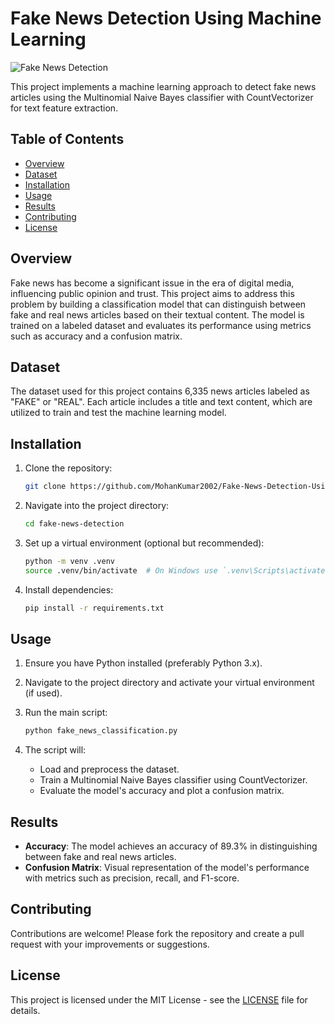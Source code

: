 # Fake News Detection Using Machine Learning

![Fake News Detection](fake_news_detection.png)

This project implements a machine learning approach to detect fake news articles using the Multinomial Naive Bayes classifier with CountVectorizer for text feature extraction.

## Table of Contents

- [Overview](#overview)
- [Dataset](#dataset)
- [Installation](#installation)
- [Usage](#usage)
- [Results](#results)
- [Contributing](#contributing)
- [License](#license)

## Overview

Fake news has become a significant issue in the era of digital media, influencing public opinion and trust. This project aims to address this problem by building a classification model that can distinguish between fake and real news articles based on their textual content. The model is trained on a labeled dataset and evaluates its performance using metrics such as accuracy and a confusion matrix.

## Dataset

The dataset used for this project contains 6,335 news articles labeled as "FAKE" or "REAL". Each article includes a title and text content, which are utilized to train and test the machine learning model.

## Installation

1. Clone the repository:
   ```bash
   git clone https://github.com/MohanKumar2002/Fake-News-Detection-Using-Machine-Learning
   ```
   
2. Navigate into the project directory:
   ```bash
   cd fake-news-detection
   ```
   
3. Set up a virtual environment (optional but recommended):
   ```bash
   python -m venv .venv
   source .venv/bin/activate  # On Windows use `.venv\Scripts\activate`
   ```

4. Install dependencies:
   ```bash
   pip install -r requirements.txt
   ```

## Usage

1. Ensure you have Python installed (preferably Python 3.x).

2. Navigate to the project directory and activate your virtual environment (if used).

3. Run the main script:
   ```bash
   python fake_news_classification.py
   ```

4. The script will:
   - Load and preprocess the dataset.
   - Train a Multinomial Naive Bayes classifier using CountVectorizer.
   - Evaluate the model's accuracy and plot a confusion matrix.

## Results

- **Accuracy**: The model achieves an accuracy of 89.3% in distinguishing between fake and real news articles.
- **Confusion Matrix**: Visual representation of the model's performance with metrics such as precision, recall, and F1-score.

## Contributing

Contributions are welcome! Please fork the repository and create a pull request with your improvements or suggestions.

## License

This project is licensed under the MIT License - see the [LICENSE](LICENSE) file for details.
